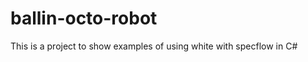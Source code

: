 ballin-octo-robot
=================

This is a project to show examples of using white with specflow in C#